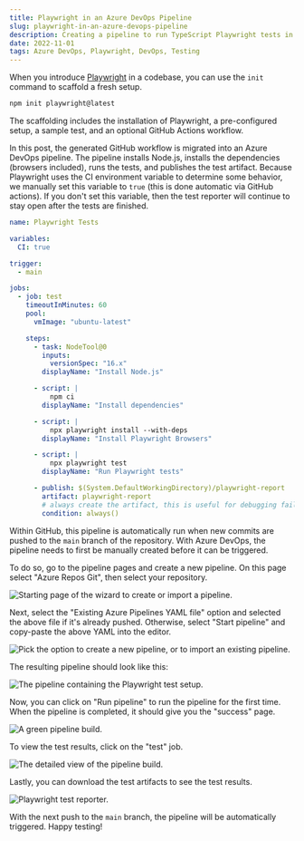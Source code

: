 ```yaml
---
title: Playwright in an Azure DevOps Pipeline
slug: playwright-in-an-azure-devops-pipeline
description: Creating a pipeline to run TypeScript Playwright tests in Azure DevOps.
date: 2022-11-01
tags: Azure DevOps, Playwright, DevOps, Testing
---
```


When you introduce [Playwright](https://playwright.dev/) in a codebase, you can use the `init` command to scaffold a fresh setup.

```bash
npm init playwright@latest
```

The scaffolding includes the installation of Playwright, a pre-configured setup, a sample test, and an optional GitHub Actions workflow.

In this post, the generated GitHub workflow is migrated into an Azure DevOps pipeline.
The pipeline installs Node.js, installs the dependencies (browsers included), runs the tests, and publishes the test artifact.
Because Playwright uses the CI environment variable to determine some behavior, we manually set this variable to `true` (this is done automatic via GitHub actions). If you don't set this variable, then the test reporter will continue to stay open after the tests are finished.

```yaml:.azure-pipeline/playwright.yml
name: Playwright Tests

variables:
  CI: true

trigger:
  - main

jobs:
  - job: test
    timeoutInMinutes: 60
    pool:
      vmImage: "ubuntu-latest"

    steps:
      - task: NodeTool@0
        inputs:
          versionSpec: "16.x"
        displayName: "Install Node.js"

      - script: |
          npm ci
        displayName: "Install dependencies"

      - script: |
          npx playwright install --with-deps
        displayName: "Install Playwright Browsers"

      - script: |
          npx playwright test
        displayName: "Run Playwright tests"

      - publish: $(System.DefaultWorkingDirectory)/playwright-report
        artifact: playwright-report
        # always create the artifact, this is useful for debugging failed tests
        condition: always()
```

Within GitHub, this pipeline is automatically run when new commits are pushed to the `main` branch of the repository.
With Azure DevOps, the pipeline needs to first be manually created before it can be triggered.

To do so, go to the pipeline pages and create a new pipeline.
On this page select "Azure Repos Git", then select your repository.

![Starting page of the wizard to create or import a pipeline.](./images/1.png)

Next, select the "Existing Azure Pipelines YAML file" option and selected the above file if it's already pushed.
Otherwise, select "Start pipeline" and copy-paste the above YAML into the editor.

![Pick the option to create a new pipeline, or to import an existing pipeline.](./images/2.png)

The resulting pipeline should look like this:

![The pipeline containing the Playwright test setup.](./images/3.png)

Now, you can click on "Run pipeline" to run the pipeline for the first time.
When the pipeline is completed, it should give you the "success" page.

![A green pipeline build.](./images/4.png)

To view the test results, click on the "test" job.

![The detailed view of the pipeline build.](./images/5.png)

Lastly, you can download the test artifacts to see the test results.

![Playwright test reporter.](./images/6.png)

With the next push to the `main` branch, the pipeline will be automatically triggered.
Happy testing!
